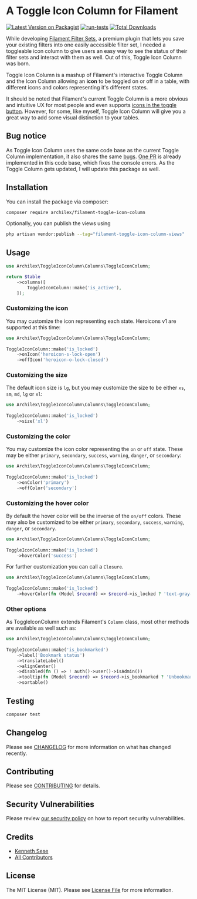 # A Toggle Icon Column for Filament

[![Latest Version on Packagist](https://img.shields.io/packagist/v/archilex/filament-toggle-icon-column.svg?style=flat-square)](https://packagist.org/packages/archilex/filament-toggle-icon-column)
[![run-tests](https://github.com/archilex/filament-toggle-icon-column/actions/workflows/run-tests.yml/badge.svg)](https://github.com/archilex/filament-toggle-icon-column/actions/workflows/run-tests.yml)
[![Total Downloads](https://img.shields.io/packagist/dt/archilex/filament-toggle-icon-column.svg?style=flat-square)](https://packagist.org/packages/archilex/filament-toggle-icon-column)

While developing [Filament Filter Sets](https://filamentphp.com/plugins/filter-sets), a premium plugin that lets you save your existing filters into one easily accessible filter set, I needed a toggleable icon column to give users an easy way to see the status of their filter sets and interact with them as well. Out of this, Toggle Icon Column was born. 

Toggle Icon Column is a mashup of Filament's interactive Toggle Column and the Icon Column allowing an **icon** to be toggled on or off in a table, with different icons and colors representing it's different states. 

It should be noted that Filament's current Toggle Column is a more obvious and intuitive UX for most people and even supports [icons in the toggle button](https://filamentphp.com/docs/2.x/forms/fields#toggle). However, for some, like myself, Toggle Icon Column will give you a great way to add some visual distinction to your tables.

## Bug notice

As Toggle Icon Column uses the same code base as the current Toggle Column implementation, it also shares the same [bugs](https://github.com/filamentphp/filament/issues/6215). [One PR](https://github.com/filamentphp/filament/pull/6198) is already implemented in this code base, which fixes the console errors. As the Toggle Column gets updated, I will update this package as well.

## Installation

You can install the package via composer:

```bash
composer require archilex/filament-toggle-icon-column
```

Optionally, you can publish the views using

```bash
php artisan vendor:publish --tag="filament-toggle-icon-column-views"
```

## Usage

```php
use Archilex\ToggleIconColumn\Columns\ToggleIconColumn;

return $table
    ->columns([
        ToggleIconColumn::make('is_active'),
    ]);
```

### Customizing the icon

You may customize the icon representing each state. Heroicons v1 are supported at this time:

```php
use Archilex\ToggleIconColumn\Columns\ToggleIconColumn;
 
ToggleIconColumn::make('is_locked')
    ->onIcon('heroicon-s-lock-open')
    ->offIcon('heroicon-o-lock-closed')
```

### Customizing the size

The default icon size is `lg`, but you may customize the size to be either `xs`, `sm`, `md`, `lg` or `xl`:

```php
use Archilex\ToggleIconColumn\Columns\ToggleIconColumn;
 
ToggleIconColumn::make('is_locked')
    ->size('xl')
```

### Customizing the color

You may customize the icon color representing the `on` or `off` state. These may be either `primary`, `secondary`, `success`, `warning`, `danger`, or `secondary`:

```php
use Archilex\ToggleIconColumn\Columns\ToggleIconColumn;
 
ToggleIconColumn::make('is_locked')
    ->onColor('primary')
    ->offColor('secondary')
```

### Customizing the hover color

By default the hover color will be the inverse of the `on/off` colors. These may also be customized to be either `primary`, `secondary`, `success`, `warning`, `danger`, or `secondary`. 

```php
use Archilex\ToggleIconColumn\Columns\ToggleIconColumn;
 
ToggleIconColumn::make('is_locked')
    ->hoverColor('success')
```

For further customization you can call a `Closure`.

```php
use Archilex\ToggleIconColumn\Columns\ToggleIconColumn;
 
ToggleIconColumn::make('is_locked')
    ->hoverColor(fn (Model $record) => $record->is_locked ? 'text-gray-300' : 'text-success-500'),
```

### Other options
As ToggleIconColumn extends Filament's `Column` class, most other methods are available as well such as:

```php
use Archilex\ToggleIconColumn\Columns\ToggleIconColumn;
 
ToggleIconColumn::make('is_bookmarked')
    ->label('Bookmark status')
    ->translateLabel()
    ->alignCenter()
    ->disabled(fn () => ! auth()->user()->isAdmin())
    ->tooltip(fn (Model $record) => $record->is_bookmarked ? 'Unbookmark' : 'Bookmark')
    ->sortable()
```

## Testing

```bash
composer test
```

## Changelog

Please see [CHANGELOG](CHANGELOG.md) for more information on what has changed recently.

## Contributing

Please see [CONTRIBUTING](.github/CONTRIBUTING.md) for details.

## Security Vulnerabilities

Please review [our security policy](../../security/policy) on how to report security vulnerabilities.

## Credits

- [Kenneth Sese](https://github.com/archilex)
- [All Contributors](../../contributors)

## License

The MIT License (MIT). Please see [License File](LICENSE.md) for more information.
